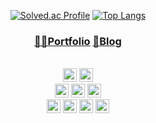 <div align="center">

[![Solved.ac Profile](http://mazassumnida.wtf/api/v2/generate_badge?boj=mopil1102)](https://solved.ac/mopil1102/)
[![Top Langs](https://github-readme-stats.vercel.app/api/top-langs/?username=mopil&langs_count=8&layout=compact&hide=css,c%2b%2b)](https://github.com/mopil)

### [👨‍💻Portfolio](https://tangible-panda-626.notion.site/95e87784496042d8aef99c36bd344a3b) [📑Blog](https://mopil.tistory.com/)

<br>
<img src="https://img.shields.io/badge/Spring Boot-6DB33F?style=plastic&logo=springboot&logoColor=white" height=22px/> 
<img src="https://img.shields.io/badge/Spring Data JPA-6DB33F?style=plastic&logo=spring&logoColor=white" height=22px/>
<br>

<img src="https://img.shields.io/badge/Spring Security-6DB33F?style=plastic&logo=springsecurity&logoColor=white" height=22px/>
<img src="https://img.shields.io/badge/Thymeleaf-005F0F?style=plastic&logo=thymeleaf&logoColor=white" height=22px/>
<img src="https://img.shields.io/badge/QueryDSL-0094F5?style=plastic&logo=querydsl&logoColor=white" height=22px/>
<br>

<img src="https://img.shields.io/badge/MySQL-4479A1?style=plastic&logo=mysql&logoColor=white" height=22px/>
<img src="https://img.shields.io/badge/PostgreSQL-4169E1?style=plastic&logo=postgresql&logoColor=white" height=22px/>
<img src="https://img.shields.io/badge/AWS EC2-FF9900?style=plastic&logo=amazonec2&logoColor=white" height=22px/>
<img src="https://img.shields.io/badge/AWS RDS-527FFF?style=plastic&logo=amazonrds&logoColor=white" height=22px/>
<br>
</div>

